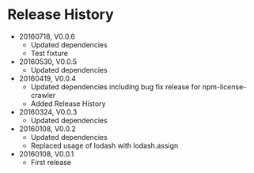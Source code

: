 # Release History

* 20160718, V0.0.6
    * Updated dependencies
    * Test fixture
* 20160530, V0.0.5
    * Updated dependencies
* 20160419, V0.0.4
    * Updated dependencies including bug fix release for npm-license-crawler
    * Added Release History
* 20160324, V0.0.3
    * Updated dependencies
* 20160108, V0.0.2
    * Updated dependencies
    * Replaced usage of lodash with lodash.assign
* 20160108, V0.0.1
    * First release